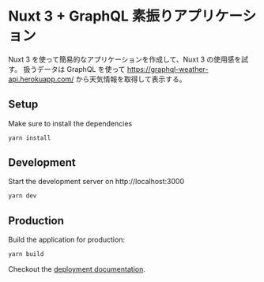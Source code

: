 # Nuxt 3 + GraphQL 素振りアプリケーション

Nuxt 3 を使って簡易的なアプリケーションを作成して、Nuxt 3 の使用感を試す。
扱うデータは GraphQL を使って https://graphql-weather-api.herokuapp.com/ から天気情報を取得して表示する。

## Setup

Make sure to install the dependencies

```bash
yarn install
```

## Development

Start the development server on http://localhost:3000

```bash
yarn dev
```

## Production

Build the application for production:

```bash
yarn build
```

Checkout the [deployment documentation](https://v3.nuxtjs.org/docs/deployment).

